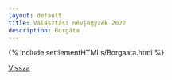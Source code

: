 ```yaml
---
layout: default
title: Választási névjegyzék 2022
description: Borgáta
---
```


{% include settlementHTMLs/Borgaata.html %}

[Vissza](../)
